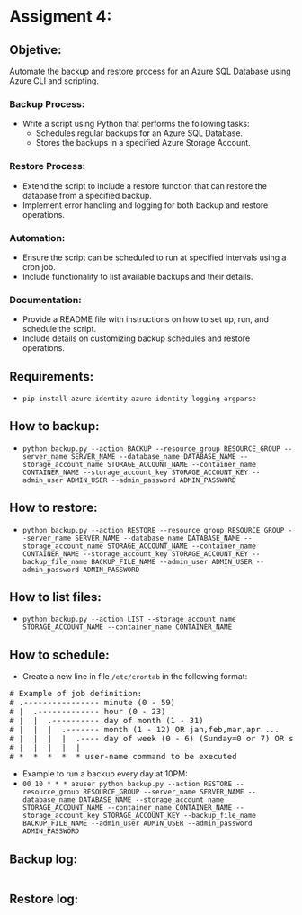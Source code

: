 # Assigment 4:

## Objetive:
Automate the backup and restore process for an Azure SQL Database using Azure CLI and scripting.

### Backup Process:
- Write a script using Python that performs the following tasks:
  - Schedules regular backups for an Azure SQL Database.
  - Stores the backups in a specified Azure Storage Account.

### Restore Process:
- Extend the script to include a restore function that can restore the database from a specified backup.
- Implement error handling and logging for both backup and restore operations.

### Automation:
- Ensure the script can be scheduled to run at specified intervals using a cron job.
- Include functionality to list available backups and their details.

### Documentation:
- Provide a README file with instructions on how to set up, run, and schedule the script.
- Include details on customizing backup schedules and restore operations.

## Requirements:
- `pip install azure.identity azure-identity logging argparse`

## How to backup:
- `python backup.py --action BACKUP --resource_group RESOURCE_GROUP --server_name SERVER_NAME --database_name DATABASE_NAME --storage_account_name STORAGE_ACCOUNT_NAME --container_name CONTAINER_NAME --storage_account_key STORAGE_ACCOUNT_KEY --admin_user ADMIN_USER --admin_password ADMIN_PASSWORD`

## How to restore:
- `python backup.py --action RESTORE --resource_group RESOURCE_GROUP --server_name SERVER_NAME --database_name DATABASE_NAME --storage_account_name STORAGE_ACCOUNT_NAME --container_name CONTAINER_NAME --storage_account_key STORAGE_ACCOUNT_KEY --backup_file_name BACKUP_FILE_NAME --admin_user ADMIN_USER --admin_password ADMIN_PASSWORD`

## How to list files:
- `python backup.py --action LIST --storage_account_name STORAGE_ACCOUNT_NAME --container_name CONTAINER_NAME`

## How to schedule:
- Create a new line in file `/etc/crontab` in the following format:
<pre># Example of job definition:
# .---------------- minute (0 - 59)
# |  .------------- hour (0 - 23)
# |  |  .---------- day of month (1 - 31)
# |  |  |  .------- month (1 - 12) OR jan,feb,mar,apr ...
# |  |  |  |  .---- day of week (0 - 6) (Sunday=0 or 7) OR sun,mon,tue,wed,thu,fri,sat
# |  |  |  |  |
# *  *  *  *  * user-name command to be executed</pre>
- Example to run a backup every day at 10PM:
- `00 10 * * * azuser python backup.py --action RESTORE --resource_group RESOURCE_GROUP --server_name SERVER_NAME --database_name DATABASE_NAME --storage_account_name STORAGE_ACCOUNT_NAME --container_name CONTAINER_NAME --storage_account_key STORAGE_ACCOUNT_KEY --backup_file_name BACKUP_FILE_NAME --admin_user ADMIN_USER --admin_password ADMIN_PASSWORD`

## Backup log:
<pre></pre>

## Restore log:
<pre></pre>